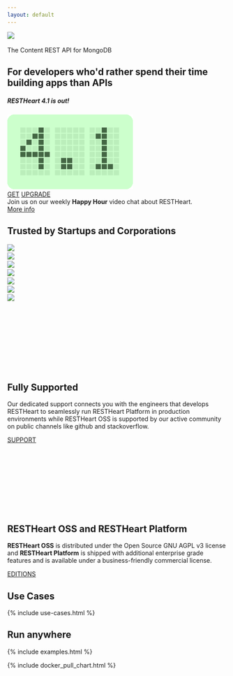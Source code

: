 ```yaml
---
layout: default
---
```


<section id="top">
    <div class="container text-center header pb-3">
        <img src="{{ 'images/rh_logo_vert.png' | prepend: site.baseurl }}" class="img-responsive" width="198">
        <p class="header__desc">The Content REST API for MongoDB</p>
        <h2 class="header__title">For developers who'd rather spend their time building apps than APIs</h2>
    </div>
</section>

<div class="d-flex w-100 justify-content-center mb-2">
    <div class="card w-100 w-md-50 mr-lg-5 ml-lg-5" style="width: 18rem">
        <h5 class="card-header text-center rh4-card-header"><strong>RESTHeart 4.1 is out!</strong></h5>
        <!-- http://avtanski.net/projects/lcd/ -->
        <img class="mx-auto mt-4 d-block" src="/images/4.1.png" alt="RESTHeart 4.1">
        <div class="card-body">
            <div class="d-flex justify-content-center">
                <a href="{{ "/get" | prepend: site.baseurl }}" class="btn w-50 mt-2 mr-2 btn-m">GET</a>
                <a href="{{ "/docs/upgrade-to-v4" | prepend: site.baseurl }}" class="btn w-50 mt-2 ml-2 btn-md">UPGRADE</a>
            </div>
        </div>
    </div>
</div>

<div class="jumbotron jumbotron-fluid bg-red text-white text-center mt-5">
    <div class="lead">Join us on our weekly <strong>Happy Hour</strong> video chat about RESTHeart.</div> 
    <a href="{{ "/support" | prepend: site.baseurl }}" class="btn btn-o-white mt-3 btn-m">More info</a>
</div>

<section id="trusted-by">
    <div class="row">
        <div id="customers" class="container-fluid my-2">
            <h2 class="text-center restheart-red">
                Trusted by Startups and Corporations
            </h2>
            <div class="customer-logos">
                <div class="slide my-2"><img src="/images/customers/ng-logo.png"></div>
                <div class="slide my-2"><img src="/images/customers/aci-infomobility.png"></div>
                <div class="slide my-2"><img src="/images/customers/unisys.png"></div>
                <div class="slide my-2"><img src="/images/customers/croqqer-logo.png"></div>
                <div class="slide my-2"><img src="/images/customers/radiotraffic.png"></div>
                <div class="slide my-2"><img src="/images/customers/nativa.png"></div>
                <div class="slide my-2"><img src="/images/customers/conquest.png"></div>
            </div>
        </div>
    </div>
</section>

<section id="call-to-action" class="call-to-action">
    <div class="container-fluid">
        <div class="row">
            <div class="col-md-6 mb-5 call-to-action__item call-to-action__first">
                <svg class="call-to-action__icon"><use xlink:href="/images/sprite.svg#lamp" /></svg>
                <h2 class="call-to-action__title">Fully Supported</h2>
                <p class="call-to-action__desc">Our dedicated support connects you with the engineers that develops RESTHeart to seamlessly run RESTHeart Platform in production environments while RESTHeart OSS is supported by our active community on public channels like github and stackoverflow.</p>
                <a class="btn btn-o" href="/support">SUPPORT</a>
            </div>
            <div class="col-md-6 mb-5 call-to-action__item call-to-action__second">
                <svg class="call-to-action__icon"><use xlink:href="/images/sprite.svg#thumb" /></svg>
                <h2 class="call-to-action__title">RESTHeart OSS and RESTHeart Platform</h2>
                <p class="call-to-action__desc"><strong>RESTHeart OSS</strong> is distributed under the Open Source GNU AGPL v3 license and <strong>RESTHeart Platform</strong> is shipped with additional enterprise grade features and is available under a business-friendly commercial license.</p>
                <a class="btn btn-o-white" href="/editions">EDITIONS</a>
            </div>
        </div>
    </div>
</section>

<section id="usecases" class="slice bg-white">
    <div class="container">
        <h1 class="text-center restheart-red">Use Cases</h1>
        {% include use-cases.html %}
    </div>
</section>

<section id="examples" class="slice bg-white">
    <div class="container-fluid">
        <h1 class="text-center restheart-red">Run anywhere</h1>
    </div>
    {% include examples.html %}
</section>

<section class="chart" id="chart">

{% include docker_pull_chart.html %}

</section>

